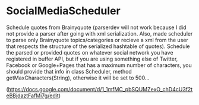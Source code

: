 # SocialMediaScheduler
  
  Schedule quotes from Brainyquote (parserdev will not work because I did not provide a parser after going with xml serialization. Also, made scheduler to parse only Brainyquote topics/categories or recieve a xml from the user that respects the structure of the serialized hashtable of quotes).
  Schedule the parsed or provided quotes on whatever social network you have registered in buffer API, but if you are using something else of Twitter, Facebook or Google+Pages that has a maximum number of characters, you should provide that info in class Scheduler, method getMaxCharacters(String), otherwise it will be set to 500...

(https://docs.google.com/document/d/1_1mfMC_pbSQUMZexO_chD4cU3f2teBBjdaztFafMi7g/edit)
